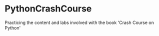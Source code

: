 # PythonCrashCourse
Practicing the content and labs involved with the book 'Crash Course on Python'
